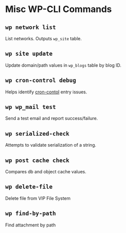 # Misc WP-CLI Commands

## `wp network list`

List networks. Outputs `wp_site` table.

## `wp site update`

Update domain/path values in `wp_blogs` table by blog ID.

## `wp cron-control debug`

Helps identify [cron-contol](https://github.com/Automattic/Cron-Control) entry issues.

## `wp wp_mail test`

Send a test email and report success/failure.

## `wp serialized-check`

Attempts to validate serialization of a string.

## `wp post cache check`

Compares db and object cache values.

## `wp delete-file`

Delete file from VIP File System

## `wp find-by-path`

Find attachment by path
